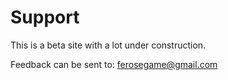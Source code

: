 # Support

This is a beta site with a lot under construction.

Feedback can be sent to: ferosegame@gmail.com